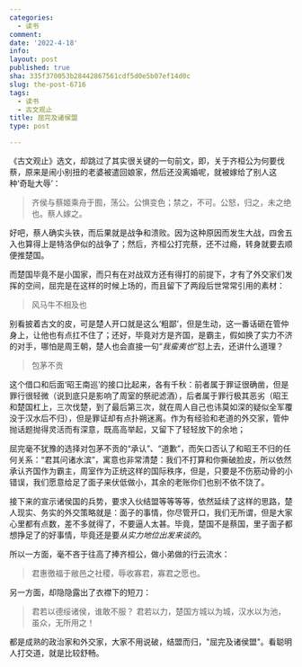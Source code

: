 ```yaml
---
categories:
  - 读书
comment: 
date: '2022-4-18'
info: 
layout: post
published: true
sha: 335f370053b28442867561cdf5d0e5b07ef14d0c
slug: the-post-6716
tags:
  - 读书
  - 古文观止
title: 屈完及诸侯盟
type: post

---
```


《古文观止》选文，却跳过了其实很关键的一句前文，即，关于齐桓公为何要伐蔡，原来是闹小别扭的老婆被遣回娘家，然后还没离婚呢，就被嫁给了别人这种‘奇耻大辱’：

> 齐侯与蔡姬乘舟于囿，荡公。公惧变色；禁之，不可。公怒，归之，未之绝也。蔡人嫁之。 

好吧，蔡人确实头铁，而后果就是战争和溃败。因为这种原因而发生大战，四舍五入也算得上是特洛伊似的战争了；然后，齐桓公打完蔡，还不过瘾，转身就要去顺便推楚国。

而楚国毕竟不是小国家，而只有在对战双方还有得打的前提下，才有了外交家们发挥的空间，屈完是在这样的时候上场的，而且留下了两段后世常常引用的素材：

> 风马牛不相及也

别看披着古文的皮，可是楚人开口就是这么‘粗鄙’，但是生动，这一番话砸在管仲身上，让他也有点扛不住了；还好，毕竟对方是齐国，是霸主，假如换了实力不济的对手，哪怕是周王朝，楚人也会直接一句“*我蛮夷也*”怼上去，还讲什么道理？

> 包茅不贡

这个借口和后面‘昭王南巡’的接口比起来，各有千秋：前者属于罪证很确凿，但是罪行很轻微（说到底只是影响了周室的祭祀滤酒），后者属于罪行极其恶劣（昭王和楚国杠上，三次伐楚，到了最后第三次，就在周人自己也讳莫如深的疑似全军覆没于汉水后不归），但是罪证却有点扑朔迷离。作为有经验和老道的外交家，管仲抛话题抛得灵活而有深意，既高高举起，又留下了轻轻放下的余地；

屈完毫不犹豫的选择对包茅不贡的“承认”、“道歉”，而矢口否认了和昭王不归的任何关系：“君其问诸水滨”，寓意也非常清楚：我们不打算和你撕破脸皮，所以依然承认齐国作为霸主，周室作为正统这样的国际秩序，但是，只要是不伤筋动骨的小错误，我们愿意给足了面子来伏低做小，其余的老账你们也别不依不饶了。

接下来的宣示诸侯国的兵势，要求入伙结盟等等等等，依然延续了这样的思路，楚人现实、务实的外交策略就是：面子的事情，你尽管开口，我们无所谓，但是大家心里都有点数，差不多就得了，不要逼人太甚。毕竟，楚国不是蔡国，里子面子都想挣足了的好事情，毕竟还是要*从实力地位出发来谈的*。

所以一方面，毫不吝于往高了捧齐桓公，做小弟做的行云流水：

> 君惠徼福于敝邑之社稷，辱收寡君，寡君之愿也。

另一方面，却隐隐露出了衣襟下的短刀：

> 君若以德绥诸侯，谁敢不服？ 君若以力，楚国方城以为城，汉水以为池，虽众，无所用之！ 

都是成熟的政治家和外交家，大家不用说破，结盟而归，"屈完及诸侯盟"。看聪明人打交道，就是比较舒畅。



